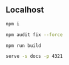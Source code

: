 ## Localhost

```sh
npm i
```

```sh
npm audit fix --force
```

```sh
npm run build
```

```sh
serve -s docs -p 4321
```